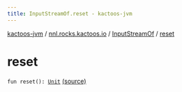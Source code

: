 ```yaml
---
title: InputStreamOf.reset - kactoos-jvm
---
```


[kactoos-jvm](../../index.html) / [nnl.rocks.kactoos.io](../index.html) / [InputStreamOf](index.html) / [reset](./reset.html)

# reset

`fun reset(): `[`Unit`](https://kotlinlang.org/api/latest/jvm/stdlib/kotlin/-unit/index.html) [(source)](https://github.com/neonailol/kactoos/blob/master/kactoos-jvm/src/main/kotlin/nnl/rocks/kactoos/io/InputStreamOf.kt#L220)